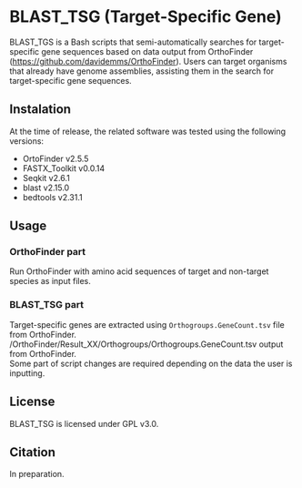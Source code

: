 # BLAST_TSG (Target-Specific Gene)
BLAST_TGS is a Bash scripts that semi-automatically searches for target-specific gene sequences based on data output from OrthoFinder (https://github.com/davidemms/OrthoFinder). Users can target organisms that already have genome assemblies, assisting them in the search for target-specific gene sequences.

## Instalation
At the time of release, the related software was tested using the following versions:
<br>
* OrtoFinder v2.5.5
* FASTX_Toolkit v0.0.14
* Seqkit v2.6.1
* blast v2.15.0
* bedtools v2.31.1

## Usage
### OrthoFinder part
Run OrthoFinder with amino acid sequences of target and non-target species as input files.

### BLAST_TSG part
Target-specific genes are extracted using ```Orthogroups.GeneCount.tsv``` file from OrthoFinder.
<br>
/OrthoFinder/Result_XX/Orthogroups/Orthogroups.GeneCount.tsv output from OrthoFinder.
<br>
Some part of script changes are required depending on the data the user is inputting.

## License
BLAST_TSG is licensed under GPL v3.0. 


## Citation
In preparation. 
